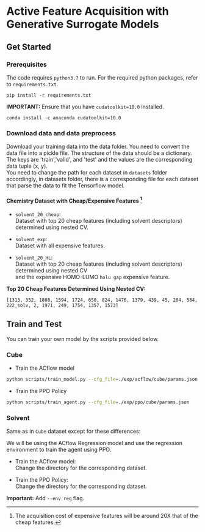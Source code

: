 # Active Feature Acquisition with Generative Surrogate Models
## Get Started

### Prerequisites

The code requires `python3.7` to run. For the required python packages, refer to `requirements.txt`.
```
pip install -r requirements.txt
```

**IMPORTANT:** Ensure that you have `cudatoolkit=10.0` installed.
```
conda install -c anaconda cudatoolkit=10.0
```

### Download data and data preprocess

Download your training data into the data folder. You need to convert the data file into a pickle file. The structure of the data should be a dictionary. The keys are 'train','valid', and 'test' and the values are the corresponding data tuple (x, y).
<br />
You need to change the path for each dataset in `datasets` folder accordingly, in datasets folder, there is a corresponding file for each dataset that parse the data to fit the Tensorflow model.

#### Chemistry Dataset with Cheap/Expensive Features [^1]

- `solvent_20_cheap`: <br /> Dataset with top 20 cheap features (including solvent descriptors) determined using nested CV.

- `solvent_exp`: <br /> Dataset with all expensive features.

- `solvent_20_HL`: <br /> Dataset with top 20 cheap features (including solvent descriptors) determined using nested CV <br /> and the expensive HOMO-LUMO `holu gap` expensive feature. 

**Top 20 Cheap Features Determined Using Nested CV:**
```
[1313, 352, 1808, 1594, 1724, 650, 824, 1476, 1379, 439, 45, 204, 584, 222_solv, 2, 1971, 249, 1754, 1357, 1573]
```

## Train and Test

You can train your own model by the scripts provided below.

### Cube

- Train the ACflow model

``` bash
python scripts/train_model.py --cfg_file=./exp/acflow/cube/params.json
```

- Train the PPO Policy
``` bash
python scripts/train_agent.py --cfg_file=./exp/ppo/cube/params.json
```

### Solvent

Same as in `Cube` dataset except for these differences:

We will be using the ACflow Regression model and use the regression environment to train the agent using PPO.

- Train the ACflow model: <br /> Change the directory for the corresponding dataset.

- Train the PPO Policy: <br /> Change the directory for the corresponding dataset.

**Important:** Add `--env reg` flag.

[^1]: The acquisition cost of expensive features will be around 20X that of the cheap features.
